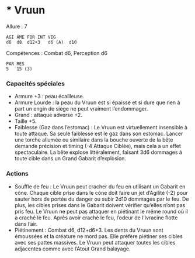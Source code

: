 # * Vruun

Allure : 7

	AGI	ÂME	FOR	INT	VIG
	d6	d8	d12+3	d6 (A)	d10

Compétences : Combat d6, Perception d6

	PAR	RES
	5	15 (3)

### Capacités spéciales
- Armure +3 : peau écailleuse.
- Armure Lourde : la peau du Vruun est si épaisse et si dure que rien à part un engin de siège ne peut vraiment l’endommager.
- Grand : attaque adverse +2.
- Taille +5.
- Faiblesse (Gaz dans l’estomac) : Le Vruun est virtuellement insensible à toute attaque. Sa seule faiblesse est le gaz dans son estomac. Lancer une torche allumée ou similaire dans la bouche ouverte de la bête demande précision et timing (-4 Attaque Ciblée), mais cela a un effet spectaculaire. La bête explose littéralement, faisant 3d6 dommages à toute cible dans un Grand Gabarit d’explosion.

### Actions

- Souffle de feu : Le Vruun peut cracher du feu en utilisant un Gabarit en cône. Chaque cible prise dans le cône doit faire un jet d’Agilité (-2) pour sauter hors de portée du danger ou subir 2d10 dommages par le feu. De plus, les cibles prises dans le Gabarit doivent vérifier qu’elles n’ont pas pris feu. Le Vruun ne peut pas attaquer en piétinant le même round où il a craché le feu. Après avoir craché le feu, l’odeur de l’Ivracine flotte dans l’air.
- Piétinement : Combat d6, d12+d6+3. Les dents du Vruun sont émoussées et la créature ne mord pas. Elle préfère piétiner ses cibles avec ses pattes massives. Le Vruun peut attaquer toutes les cibles adjacentes comme avec l’Atout Grand balayage.

